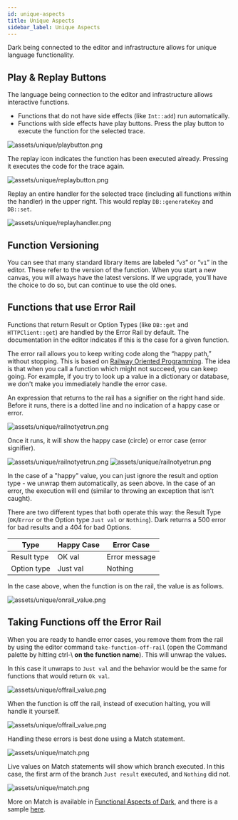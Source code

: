 ```yaml
---
id: unique-aspects
title: Unique Aspects
sidebar_label: Unique Aspects
---
```


Dark being connected to the editor and infrastructure allows for unique language functionality.

## Play & Replay Buttons

The language being connection to the editor and infrastructure allows interactive functions.

- Functions that do not have side effects (like `Int::add`) run automatically.
- Functions with side effects have play buttons. Press the play button to execute the function for the selected trace.

![assets/unique/playbutton.png](assets/unique/playbutton.png)

The replay icon indicates the function has been executed already. Pressing it executes the code for the trace again.

![assets/unique/replaybutton.png](assets/unique/replaybutton.png)

Replay an entire handler for the selected trace (including all functions within the handler) in the upper right. This would replay `DB::generateKey` and `DB::set`.

![assets/unique/replayhandler.png](assets/unique/replayhandler.png)

## Function Versioning

You can see that many standard library items are labeled “`v3`” or “`v1`” in the editor. These refer to the version of the function. When you start a new canvas, you will always have the latest versions. If we upgrade, you’ll have the choice to do so, but can continue to use the old ones.

## Functions that use Error Rail

Functions that return Result or Option Types (like `DB::get` and `HTTPClient::get`) are handled by the Error Rail by default. The documentation in the editor indicates if this is the case for a given function.

The error rail allows you to keep writing code along the “happy path,” without stopping. This is based on [Railway Oriented Programming](https://medium.com/darklang/real-problems-with-functional-languages-efe668c5264a). The idea is that when you call a function which might not succeed, you can keep going. For example, if you try to look up a value in a dictionary or database, we don't make you immediately handle the error case.

An expression that returns to the rail has a signifier on the right hand side. Before it runs, there is a dotted line and no indication of a happy case or error.

![assets/unique/railnotyetrun.png](assets/unique/railnotyetrun.png)

Once it runs, it will show the happy case (circle) or error case (error signifier).

![assets/unique/railnotyetrun.png](assets/unique/errorrail_success.png)
![assets/unique/railnotyetrun.png](assets/unique/errorrail_failure.png)

In the case of a "happy" value, you can just ignore the result and option type - we unwrap them automatically, as seen above. In the case of an error, the execution will end (similar to throwing an exception that isn't caught).

There are two different types that both operate this way: the Result Type (`OK`/`Error` or the Option type `Just val` or `Nothing`). Dark returns a 500 error for bad results and a 404 for bad Options.

| Type        | Happy Case | Error Case    |
| ----------- | ---------- | ------------- |
| Result type | OK val     | Error message |
| Option type | Just val   | Nothing       |

In the case above, when the function is on the rail, the value is as follows.

![assets/unique/onrail_value.png](assets/unique/onrail_value.png)

## Taking Functions off the Error Rail

When you are ready to handle error cases, you remove them from the rail by using the editor command `take-function-off-rail` (open the Command palette by hitting ctrl-\ **on the function name**). This will unwrap the values.

In this case it unwraps to `Just val` and the behavior would be the same for functions that would return `Ok val`.

![assets/unique/offrail_value.png](assets/unique/offrail_value.png)

When the function is off the rail, instead of execution halting, you will handle it yourself.

![assets/unique/offrail_value.png](assets/unique/offrail_error.png)

Handling these errors is best done using a Match statement.

![assets/unique/match.png](assets/unique/match.png)

Live values on Match statements will show which branch executed. In this case, the first arm of the branch `Just result` executed, and `Nothing` did not.

![assets/unique/match.png](assets/unique/match_just.png)

More on Match is available in [Functional Aspects of Dark](https://darklang.github.io/docs/functional-aspects), and there is a sample [here](https://darklang.com/a/sample-match).
